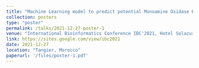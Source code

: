 ```yaml
---
title: "Machine Learning model to predict potential Monoamine Oxidase B inhibitors from Cannabis Compound Database"
collection: posters
type: "poster"
permalink: /talks/2021-12-27-poster-1
venue: "International Bioinformatics Conference IBC'2021, Hotel Solazur"
link: https://sites.google.com/view/ibc2021
date: 2021-12-27
location: "Tangier, Morocco"
paperurl: '/files/poster-1.pdf'
---
```

